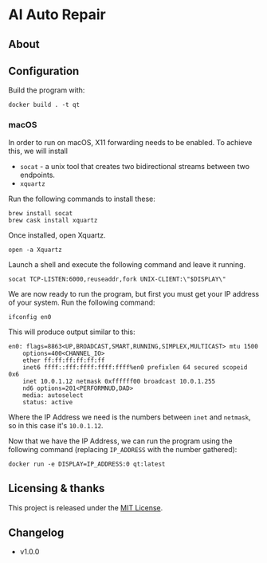 # AI Auto Repair

<!-- summary -->

## About

<!-- more detail -->

## Configuration

<!-- how to set up -->

Build the program with:

    docker build . -t qt

### macOS
In order to run on macOS, X11 forwarding needs to be enabled. To achieve this, we will install 
- `socat` - a unix tool that creates two bidirectional streams between two endpoints.
- `xquartz`

Run the following commands to install these:

    brew install socat
    brew cask install xquartz

Once installed, open Xquartz.

    open -a Xquartz

Launch a shell and execute the following command and leave it running.

    socat TCP-LISTEN:6000,reuseaddr,fork UNIX-CLIENT:\"$DISPLAY\"

We are now ready to run the program, but first you must get your IP address of your system. Run the following command:

    ifconfig en0

This will produce output similar to this:

```
en0: flags=8863<UP,BROADCAST,SMART,RUNNING,SIMPLEX,MULTICAST> mtu 1500
	options=400<CHANNEL_IO>
	ether ff:ff:ff:ff:ff:ff
	inet6 ffff::fff:ffff:ffff:ffff%en0 prefixlen 64 secured scopeid 0x6
	inet 10.0.1.12 netmask 0xffffff00 broadcast 10.0.1.255
	nd6 options=201<PERFORMNUD,DAD>
	media: autoselect
	status: active
```
Where the IP Address we need is the numbers between `inet` and `netmask`, so in this case it's `10.0.1.12`.

Now that we have the IP Address, we can run the program using the following command (replacing `IP_ADDRESS` with the number gathered):

    docker run -e DISPLAY=IP_ADDRESS:0 qt:latest
## Licensing & thanks

This project is released under the [MIT License](./LICENSE.txt).

## Changelog

- v1.0.0

